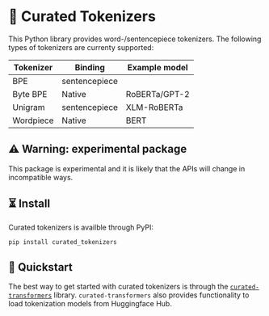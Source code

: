 # 🥢 Curated Tokenizers

This Python library provides word-/sentencepiece tokenizers. The following
types of tokenizers are currenty supported:

| Tokenizer | Binding       | Example model |
| --------- | ------------- | ------------- |
| BPE       | sentencepiece |               |
| Byte BPE  | Native        | RoBERTa/GPT-2 |
| Unigram   | sentencepiece | XLM-RoBERTa   |
| Wordpiece | Native        | BERT          |

## ⚠️ Warning: experimental package

This package is experimental and it is likely that the APIs will change in
incompatible ways.

## ⏳ Install

Curated tokenizers is availble through PyPI:

```bash
pip install curated_tokenizers
```

## 🚀 Quickstart

The best way to get started with curated tokenizers is through the
[`curated-transformers`](https://github.com/explosion/curated-transformers)
library. `curated-transformers` also provides functionality to load tokenization
models from Huggingface Hub.

